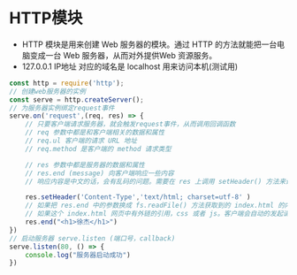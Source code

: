 <!--
 * @Author: x09898 coder_xujie@163.com
 * @Date: 2022-05-09 20:54:40
 * @LastEditors: x09898 coder_xujie@163.com
 * @FilePath: \HTML-CSS-Javascript-\Node.js学习\Node的学习\HTTP模块.md
 * @Description: node 的 Http 模块
-->
# HTTP模块

* HTTP 模块是用来创建 Web 服务器的模块。通过 HTTP 的方法就能把一台电脑变成一台 Web 服务器，从而对外提供Web 资源服务。
* 127.0.0.1 IP地址 对应的域名是 localhost 用来访问本机(测试用)

```js
const http = require('http');
// 创建web服务器的实例
const serve = http.createServer();
// 为服务器实例绑定request事件
serve.on('request',(req, res) => {
    // 只要客户端请求服务器，就会触发request事件，从而调用回调函数
    // req 参数中都是和客户端相关的数据和属性
    // req.ul 客户端的请求 URL 地址
    // req.method 是客户端的 method 请求类型

    // res 参数中都是服务器的数据和属性
    // res.end (message) 向客户端响应一些内容
    // 响应内容是中文的话，会有乱码的问题。需要在 res 上调用 setHeader() 方法来设置响应头部

    res.setHeader('Content-Type','text/html; charset=utf-8' )
    // 如果把 res.end 中的参数换成 fs.readFile() 方法获取到的 index.html 的内容。就相当于返回了一个网页。
    // 如果这个 index.html 网页中有外链的引用，css 或者 js。客户端会自动的发起请求，来获取这些在 index.html 中引入的文件
    res.end("<h1>徐杰</h1>")
})
// 启动服务器 serve.listen (端口号，callback)
serve.listen(80, () => {
    console.log("服务器启动成功")
})

```
